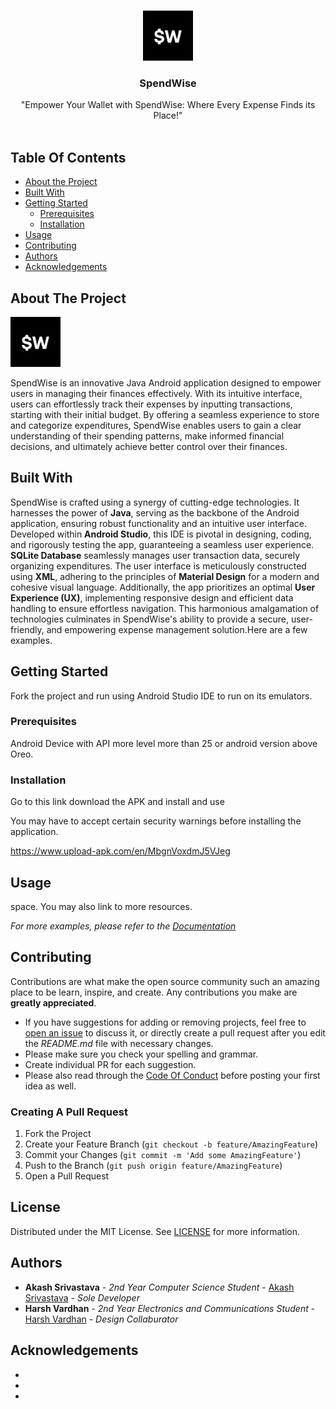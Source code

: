 <br/>
<p align="center">
  <a href="https://github.com/aCash9/SpendWise">
    <img src="app/src/main/res/drawable/logo.png" alt="Logo" width="80" height="80">
  </a>

  <h3 align="center">SpendWise</h3>

  <p align="center">
    "Empower Your Wallet with SpendWise: Where Every Expense Finds its Place!"
    <br/>
    <br/>
  </p>
</p>



## Table Of Contents

* [About the Project](#about-the-project)
* [Built With](#built-with)
* [Getting Started](#getting-started)
  * [Prerequisites](#prerequisites)
  * [Installation](#installation)
* [Usage](#usage)
* [Contributing](#contributing)
* [Authors](#authors)
* [Acknowledgements](#acknowledgements)

## About The Project

<a href="https://github.com/aCash9/SpendWise">
    <img src="app/src/main/res/drawable/logo.png" alt="Logo" width="80" height="80">
  </a>

SpendWise is an innovative Java Android application designed to empower users in managing their finances effectively. With its intuitive interface, users can effortlessly track their expenses by inputting transactions, starting with their initial budget. By offering a seamless experience to store and categorize expenditures, SpendWise enables users to gain a clear understanding of their spending patterns, make informed financial decisions, and ultimately achieve better control over their finances.

## Built With

SpendWise is crafted using a synergy of cutting-edge technologies. It harnesses the power of **Java**, serving as the backbone of the Android application, ensuring robust functionality and an intuitive user interface. Developed within **Android Studio**, this IDE is pivotal in designing, coding, and rigorously testing the app, guaranteeing a seamless user experience. **SQLite Database** seamlessly manages user transaction data, securely organizing expenditures. The user interface is meticulously constructed using **XML**, adhering to the principles of **Material Design** for a modern and cohesive visual language. Additionally, the app prioritizes an optimal **User Experience (UX)**, implementing responsive design and efficient data handling to ensure effortless navigation. This harmonious amalgamation of technologies culminates in SpendWise's ability to provide a secure, user-friendly, and empowering expense management solution.Here are a few examples.

## Getting Started

Fork the project and run using Android Studio IDE to run on its emulators.

### Prerequisites

Android Device with API more level more than 25 or android version above Oreo. 

### Installation

Go to this link download the APK and install and use 
 
You may have to accept certain security warnings before installing the application.

https://www.upload-apk.com/en/MbgnVoxdmJ5VJeg

## Usage

space. You may also link to more resources.

_For more examples, please refer to the [Documentation](https://example.com)_

## Contributing

Contributions are what make the open source community such an amazing place to be learn, inspire, and create. Any contributions you make are **greatly appreciated**.
* If you have suggestions for adding or removing projects, feel free to [open an issue](https://github.com/aCash9/SpendWise/issues/new) to discuss it, or directly create a pull request after you edit the *README.md* file with necessary changes.
* Please make sure you check your spelling and grammar.
* Create individual PR for each suggestion.
* Please also read through the [Code Of Conduct](https://github.com/aCash9/SpendWise/blob/main/CODE_OF_CONDUCT.md) before posting your first idea as well.

### Creating A Pull Request

1. Fork the Project
2. Create your Feature Branch (`git checkout -b feature/AmazingFeature`)
3. Commit your Changes (`git commit -m 'Add some AmazingFeature'`)
4. Push to the Branch (`git push origin feature/AmazingFeature`)
5. Open a Pull Request

## License

Distributed under the MIT License. See [LICENSE](https://github.com/aCash9/SpendWise/blob/main/LICENSE.md) for more information.

## Authors

* **Akash Srivastava** - *2nd Year Computer Science Student* - [Akash Srivastava](https://github.com/aCash9) - *Sole Developer*
* **Harsh Vardhan** - *2nd Year Electronics and Communications Student* - [Harsh Vardhan](https://github.com/HvGaur) - *Design Collaburator*

## Acknowledgements

* []()
* []()
* []()
